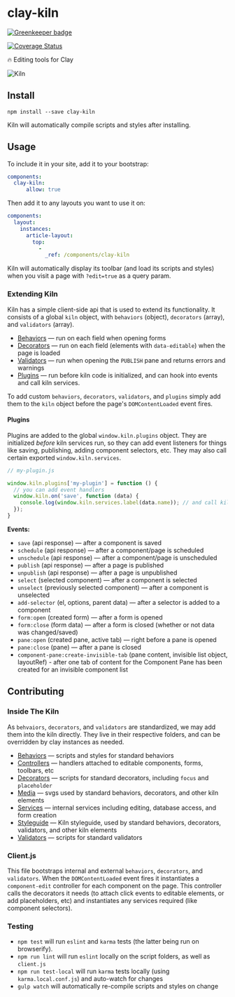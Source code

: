 # clay-kiln

[![Greenkeeper badge](https://badges.greenkeeper.io/clay/clay-kiln.svg)](https://greenkeeper.io/)

[![Coverage Status](https://coveralls.io/repos/nymag/clay-kiln/badge.svg?branch=master&service=github&t=C3xeVy)](https://coveralls.io/github/nymag/clay-kiln?branch=master)

🔥 Editing tools for Clay

![Kiln](http://i.imgur.com/RleQNNh.png?1)

## Install

```
npm install --save clay-kiln
```

Kiln will automatically compile scripts and styles after installing.

## Usage

To include it in your site, add it to your bootstrap:

```yaml
components:
  clay-kiln:
      allow: true
```

Then add it to any layouts you want to use it on:

```yaml
components:
  layout:
    instances:
      article-layout:
        top:
          -
            _ref: /components/clay-kiln
```

Kiln will automatically display its toolbar (and load its scripts and styles) when you visit a page with `?edit=true` as a query param.

### Extending Kiln

Kiln has a simple client-side api that is used to extend its functionality. It consists of a global `kiln` object, with `behaviors` (object), `decorators` (array), and `validators` (array).

* [Behaviors](https://github.com/nymag/clay-kiln/tree/master/behaviors#behaviors) — run on each field when opening forms
* [Decorators](https://github.com/nymag/clay-kiln/tree/master/decorators#decorators) — run on each field (elements with `data-editable`) when the page is loaded
* [Validators](https://github.com/nymag/clay-kiln/tree/master/validators#validators) — run when opening the `PUBLISH` pane and returns errors and warnings
* [Plugins](https://github.com/nymag/clay-kiln/tree/master/README.md#plugins) — run before kiln code is initialized, and can hook into events and call kiln services.

To add custom `behaviors`, `decorators`, `validators`, and `plugins` simply add them to the `kiln` object before the page's `DOMContentLoaded` event fires.

#### Plugins

Plugins are added to the global `window.kiln.plugins` object. They are initialized _before_ kiln services run, so they can add event listeners for things like saving, publishing, adding component selectors, etc. They may also call certain exported `window.kiln.services`.

```js
// my-plugin.js

window.kiln.plugins['my-plugin'] = function () {
  // you can add event handlers
  window.kiln.on('save', function (data) {
    console.log(window.kiln.services.label(data.name)); // and call kiln services
  });
}
```

**Events:**

* `save` (api response) — after a component is saved
* `schedule` (api response) — after a component/page is scheduled
* `unschedule` (api response) — after a component/page is unscheduled
* `publish` (api response) — after a page is published
* `unpublish` (api response) — after a page is unpublished
* `select` (selected component) — after a component is selected
* `unselect` (previously selected component) — after a component is unselected
* `add-selector` (el, options, parent data) — after a selector is added to a component
* `form:open` (created form) — after a form is opened
* `form:close` (form data) — after a form is closed (whether or not data was changed/saved)
* `pane:open` (created pane, active tab) — right before a pane is opened
* `pane:close` (pane) — after a pane is closed
* `component-pane:create-invisible-tab` (pane content, invisible list object, layoutRef) - after one tab of content for the Component Pane has been created for an invisible component list

## Contributing

### Inside The Kiln

As `behvaiors`, `decorators`, and `validators` are standardized, we may add them into the kiln directly. They live in their respective folders, and can be overridden by clay instances as needed.

* [Behaviors](https://github.com/nymag/clay-kiln/tree/master/behaviors#behaviors) — scripts and styles for standard behaviors
* [Controllers](https://github.com/nymag/clay-kiln/tree/master/controllers#controllers) — handlers attached to editable components, forms, toolbars, etc
* [Decorators](https://github.com/nymag/clay-kiln/tree/master/decorators#decorators) — scripts for standard decorators, including `focus` and `placeholder`
* [Media](https://github.com/nymag/clay-kiln/tree/master/media) — svgs used by standard behaviors, decorators, and other kiln elements
* [Services](https://github.com/nymag/clay-kiln/tree/master/services) — internal services including editing, database access, and form creation
* [Styleguide](https://github.com/nymag/clay-kiln/tree/master/styleguide) — Kiln styleguide, used by standard behaviors, decorators, validators, and other kiln elements
* [Validators](https://github.com/nymag/clay-kiln/tree/master/validators#validators) — scripts for standard validators

### Client.js

This file bootstraps internal and external `behaviors`, `decorators`, and `validators`. When the `DOMContentLoaded` event fires it instantiates a `component-edit` controller for each component on the page. This controller calls the decorators it needs (to attach click events to editable elements, or add placeholders, etc) and instantiates any services required (like component selectors).

### Testing

* `npm test` will run `eslint` and `karma` tests (the latter being run on browserify).
* `npm run lint` will run `eslint` locally on the script folders, as well as `client.js`
* `npm run test-local` will run `karma` tests locally (using `karma.local.conf.js`) and auto-watch for changes
* `gulp watch` will automatically re-compile scripts and styles on change

